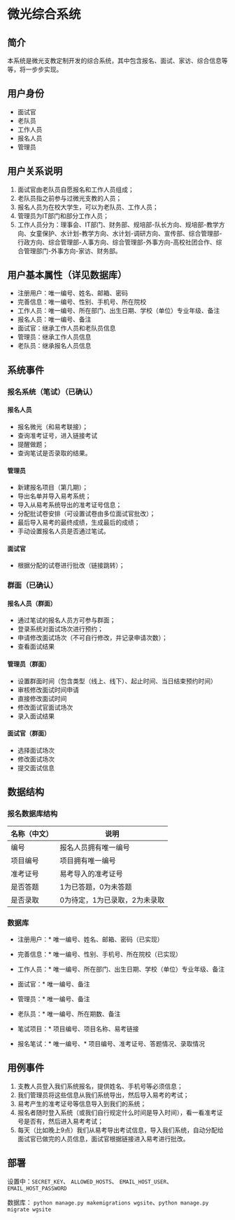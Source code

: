 # 微光综合系统

## 简介

本系统是微光支教定制开发的综合系统，其中包含报名、面试、家访、综合信息等等，将一步步实现。

## 用户身份

- 面试官
- 老队员
- 工作人员
- 报名人员
- 管理员

## 用户关系说明

1. 面试官由老队员自愿报名和工作人员组成；
2. 老队员指之前参与过微光支教的人员；
3. 报名人员为在校大学生，可以为老队员、工作人员；
4. 管理员为IT部门和部分工作人员；
5. 工作人员分为：理事会、IT部门、财务部、规培部-队长方向、规培部-教学方向、女童保护、水计划-教学方向、水计划-调研方向、宣传部、综合管理部-行政方向、综合管理部-人事方向、综合管理部-外事方向-高校社团合作、综合管理部门-外事方向-家访、财务部。

## 用户基本属性（详见数据库）

- 注册用户：唯一编号、姓名、邮箱、密码
- 完善信息：唯一编号、性别、手机号、所在院校
- 工作人员：唯一编号、所在部门、出生日期、学校（单位）专业年级、备注
- 报名人员：唯一编号、备注
- 面试官：继承工作人员和老队员信息
- 管理员：继承工作人员信息
- 老队员：继承报名人员信息

## 系统事件

### 报名系统（笔试）（已确认）

#### 报名人员

- 报名微光（和易考联接）；
- 查询准考证号，进入链接考试
- 提醒做题；
- 查询笔试是否录取的结果。

#### 管理员

- 新建报名项目（第几期）；
- 导出名单并导入易考系统；
- 导入从易考系统导出的准考证号信息；
- 分配批试卷安排（可设置试卷由多位面试官批改）；
- 最后导入易考的最终成绩，生成最后的成绩；
- 手动设置报名人员是否通过笔试。

#### 面试官

- 根据分配的试卷进行批改（链接跳转）；

### 群面（已确认）

#### 报名人员（群面）

- 通过笔试的报名人员方可参与群面；
- 登录系统对面试场次进行预约；
- 申请修改面试场次（不可自行修改，并记录申请次数）；
- 查看面试结果

#### 管理员（群面）

- 设置群面时间（包含类型（线上、线下）、起止时间、当日结束预约时间）
- 审核修改面试时间申请
- 直接修改面试时间
- 修改面试官面试场次
- 录入面试结果

#### 面试官（群面）

- 选择面试场次
- 修改面试场次
- 提交面试信息

## 数据结构

### 报名数据库结构

| 名称（中文） | 说明               |
|--------|------------------|
| 编号     | 报名人员拥有唯一编号       |
| 项目编号   | 项目拥有唯一编号         |
| 准考证号   | 易考导入的准考证号        |
| 是否答题   | 1为已答题，0为未答题      |
| 是否录取   | 0为待定，1为已录取，2为未录取 |

### 数据库

- 注册用户：* 唯一编号、姓名、邮箱、密码（已实现）
- 完善信息：* 唯一编号、性别、手机号、所在院校（已实现）
- 工作人员：* 唯一编号、所在部门、出生日期、学校（单位）专业年级、备注
- 面试官：* 唯一编号、备注
- 管理员：* 唯一编号、备注
- 老队员：* 唯一编号、所在期数、备注

- 笔试项目：* 项目编号、项目名称、易考链接
- 报名笔试：* 唯一编号、* 项目编号、准考证号、答题情况、录取情况

## 用例事件

1. 支教人员登入我们系统报名，提供姓名、手机号等必须信息；
2. 我们管理员将这些信息从我们系统导出，然后导入易考的考试；
3. 易考产生的准考证号等信息导入到我们的系统；
4. 报名者随时登入系统（或我们自行规定什么时间是导入时间），看一看准考证号是否有，然后进入易考考试；
5. 每天（比如晚上9点）我们从易考导出考试信息，导入我们系统，自动分配给面试官已做完的人员信息，面试官根据链接进入易考进行批改。

## 部署

设置中：```SECRET_KEY```、 ```ALLOWED_HOSTS```、 ```EMAIL_HOST_USER```、 ```EMAIL_HOST_PASSWORD```

数据库： ```python manage.py makemigrations wgsite```、```python manage.py migrate wgsite```
